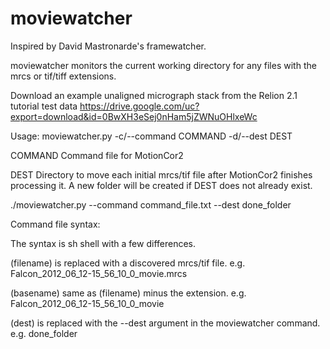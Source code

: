 # moviewatcher
Inspired by David Mastronarde's framewatcher.

moviewatcher monitors the current working directory for any files with the mrcs or tif/tiff extensions.

Download an example unaligned micrograph stack from the Relion 2.1 tutorial test data
https://drive.google.com/uc?export=download&id=0BwXH3eSej0nHam5jZWNuOHlxeWc

Usage: moviewatcher.py -c/--command COMMAND -d/--dest DEST

COMMAND  Command file for MotionCor2

DEST     Directory to move each initial mrcs/tif file after MotionCor2 finishes processing it. A new folder will be created if DEST does not already exist.

./moviewatcher.py --command command_file.txt --dest done_folder 

Command file syntax:

The syntax is sh shell with a few differences.

(filename)  is replaced with a discovered mrcs/tif file. e.g. Falcon_2012_06_12-15_56_10_0_movie.mrcs

(basename)  same as (filename) minus the extension. e.g. Falcon_2012_06_12-15_56_10_0_movie

(dest)      is replaced with the --dest argument in the moviewatcher command. e.g. done_folder
